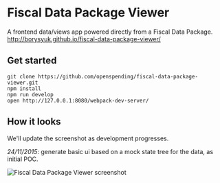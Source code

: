 # Fiscal Data Package Viewer

A frontend data/views app powered directly from a Fiscal Data Package.
http://borysyuk.github.io/fiscal-data-package-viewer/

## Get started

```
git clone https://github.com/openspending/fiscal-data-package-viewer.git
npm install
npm run develop
open http://127.0.0.1:8080/webpack-dev-server/
```

## How it looks

We'll update the screenshot as development progresses.

*24/11/2015*: generate basic ui based on a mock state tree for the data, as initial POC.

![Fiscal Data Package Viewer screenshot](fiscal-data-package-viewer.png) 
